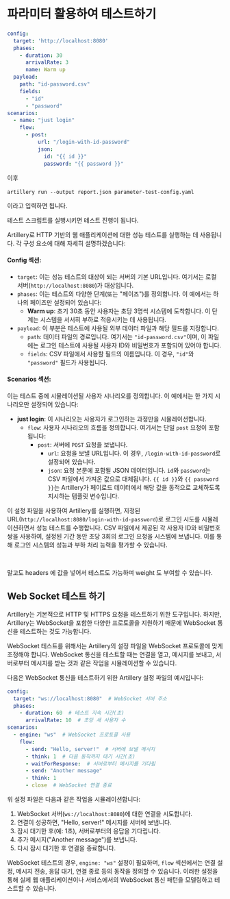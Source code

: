 # 파라미터 활용하여 테스트하기



```yaml
config:
  target: 'http://localhost:8080'
  phases:
    - duration: 30
      arrivalRate: 3
      name: Warm up
  payload:
    path: "id-password.csv"
    fields:
      - "id"
      - "password"
scenarios:
  - name: "just login"
    flow:
      - post:
          url: "/login-with-id-password"
          json:
            id: "{{ id }}"
            password: "{{ password }}"
```

이후&#x20;

`artillery run --output report.json parameter-test-config.yaml`

이라고 입력하면 됩니다.&#x20;

테스트 스크립트를 실행시키면 테스트 진행이 됩니다.



Artillery로 HTTP 기반의 웹 애플리케이션에 대한 성능 테스트를 실행하는 데 사용됩니다. 각 구성 요소에 대해 자세히 설명하겠습니다:

#### Config 섹션:

* `target`: 이는 성능 테스트의 대상이 되는 서버의 기본 URL입니다. 여기서는 로컬 서버(`http://localhost:8080`)가 대상입니다.
* `phases`: 이는 테스트의 다양한 단계(또는 "페이즈")를 정의합니다. 이 예에서는 하나의 페이즈만 설정되어 있습니다:
  * **Warm up**: 초기 30초 동안 사용자는 초당 3명씩 시스템에 도착합니다. 이 단계는 시스템을 서서히 부하로 적응시키는 데 사용됩니다.
* `payload`: 이 부분은 테스트에 사용될 외부 데이터 파일과 해당 필드를 지정합니다.
  * `path`: 데이터 파일의 경로입니다. 여기서는 `"id-password.csv"`이며, 이 파일에는 로그인 테스트에 사용될 사용자 ID와 비밀번호가 포함되어 있어야 합니다.
  * `fields`: CSV 파일에서 사용할 필드의 이름입니다. 이 경우, `"id"`와 `"password"` 필드가 사용됩니다.

#### Scenarios 섹션:

이는 테스트 중에 시뮬레이션될 사용자 시나리오를 정의합니다. 이 예에서는 한 가지 시나리오만 설정되어 있습니다:

* **just login**: 이 시나리오는 사용자가 로그인하는 과정만을 시뮬레이션합니다.
  * `flow`: 사용자 시나리오의 흐름을 정의합니다. 여기서는 단일 `post` 요청이 포함됩니다:
    * `post`: 서버에 `POST` 요청을 보냅니다.
      * `url`: 요청을 보낼 URL입니다. 이 경우, `/login-with-id-password`로 설정되어 있습니다.
      * `json`: 요청 본문에 포함될 JSON 데이터입니다. `id`와 `password`는 CSV 파일에서 가져온 값으로 대체됩니다. `{{ id }}`와 `{{ password }}`는 Artillery가 페이로드 데이터에서 해당 값을 동적으로 교체하도록 지시하는 템플릿 변수입니다.

이 설정 파일을 사용하여 Artillery를 실행하면, 지정된 URL(`http://localhost:8080/login-with-id-password`)로 로그인 시도를 시뮬레이션하면서 성능 테스트를 수행합니다. CSV 파일에서 제공된 각 사용자 ID와 비밀번호 쌍을 사용하여, 설정된 기간 동안 초당 3회의 로그인 요청을 시스템에 보냅니다. 이를 통해 로그인 시스템의 성능과 부하 처리 능력을 평가할 수 있습니다.

<figure><img src="../../.gitbook/assets/스크린샷 2024-03-01 오후 12.34.25.png" alt=""><figcaption></figcaption></figure>

말고도 headers 에 값을 넣어서 테스트도 가능하며 weight 도 부여할 수 있습니다.





## Web Socket 테스트 하기



Artillery는 기본적으로 HTTP 및 HTTPS 요청을 테스트하기 위한 도구입니다. 하지만, Artillery는 WebSocket을 포함한 다양한 프로토콜을 지원하기 때문에 WebSocket 통신을 테스트하는 것도 가능합니다.

WebSocket 테스트를 위해서는 Artillery의 설정 파일을 WebSocket 프로토콜에 맞게 조정해야 합니다. WebSocket 통신을 테스트할 때는 연결을 열고, 메시지를 보내고, 서버로부터 메시지를 받는 것과 같은 작업을 시뮬레이션할 수 있습니다.

다음은 WebSocket 통신을 테스트하기 위한 Artillery 설정 파일의 예시입니다:

```yaml
config:
  target: "ws://localhost:8080"  # WebSocket 서버 주소
  phases:
    - duration: 60  # 테스트 지속 시간(초)
      arrivalRate: 10  # 초당 새 사용자 수
scenarios:
  - engine: "ws"  # WebSocket 프로토콜 사용
    flow:
      - send: "Hello, server!"  # 서버에 보낼 메시지
      - think: 1  # 다음 동작까지 대기 시간(초)
      - waitForResponse:  # 서버로부터 메시지를 기다림
      - send: "Another message"
      - think: 1
      - close  # WebSocket 연결 종료
```

위 설정 파일은 다음과 같은 작업을 시뮬레이션합니다:

1. WebSocket 서버(`ws://localhost:8080`)에 대한 연결을 시도합니다.
2. 연결이 성공하면, "Hello, server!" 메시지를 서버에 보냅니다.
3. 잠시 대기한 후(예: 1초), 서버로부터의 응답을 기다립니다.
4. 추가 메시지("Another message")를 보냅니다.
5. 다시 잠시 대기한 후 연결을 종료합니다.

WebSocket 테스트의 경우, `engine: "ws"` 설정이 필요하며, `flow` 섹션에서는 연결 설정, 메시지 전송, 응답 대기, 연결 종료 등의 동작을 정의할 수 있습니다. 이러한 설정을 통해 실제 웹 애플리케이션이나 서비스에서의 WebSocket 통신 패턴을 모델링하고 테스트할 수 있습니다.
